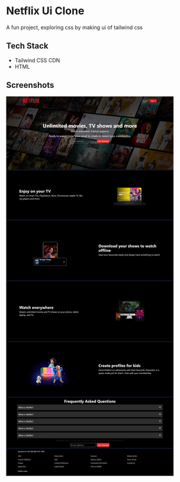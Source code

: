 
# Netflix Ui Clone

A fun project, exploring css by making ui of tailwind css

## Tech Stack
- Tailwind CSS CDN
- HTML
## Screenshots

![App Screenshot](https://raw.githubusercontent.com/iamvkr/netflix-ui-clone/main/screenshot.png)

